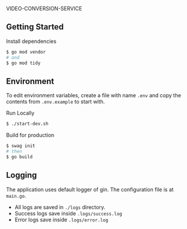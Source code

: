 VIDEO-CONVERSION-SERVICE

## Getting Started

Install dependencies

```bash
$ go mod vendor
# and
$ go mod tidy
```

## Environment

To edit environment variables, create a file with name `.env` and copy the contents from `.env.example` to start with.

Run Locally

```bash
$ ./start-dev.sh
```

Build for production

```bash
$ swag init
# then
$ go build
```

## Logging

The application uses default logger of gin. The configuration file is at `main.go`.

* All logs are saved in `./logs` directory.
* Success logs save inside `.logs/success.log`
* Error logs save inside `.logs/error.log`